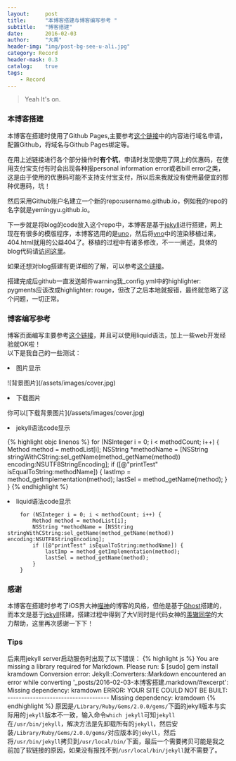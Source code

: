 ```yaml
---
layout:     post
title:      "本博客搭建与博客编写参考 "
subtitle:   "博客搭建"
date:       2016-02-03
author:     "大禹"
header-img: "img/post-bg-see-u-ali.jpg"
category: Record
header-mask: 0.3
catalog:    true
tags:
    - Record
---
```




> Yeah It's on. 


### 本博客搭建
本博客在搭建时使用了Github Pages,主要参考[这个链接](http://www.jianshu.com/p/05289a4bc8b2)中的内容进行域名申请，配置Github，将域名与Github Pages绑定等。

在用上述链接进行各个部分操作时<strong>有个坑</strong>，申请时发现使用了网上的优惠码，在使用支付宝支付有时会出现各种报personal information error或者bill error之类，这是由于使用的优惠码可能不支持支付宝支付，所以后来我就没有使用最便宜的那种优惠码，坑！

然后采用Github账户名建立一个新的repo:username.github.io，例如我的repo的名字就是yemingyu.github.io。


下一步就是将blog的code放入这个repo中，本博客是基于[jekyll](http://jekyll.bootcss.com/)进行搭建，网上现在有很多的模版程序，本博客选用的是[uno](http://github.com/yemingyu/uno)，然后将[vno](http://github.com/yemingyu/vno)中的渲染移植过来，404.html就用的公益404了。移植的过程中有诸多修改，不一一阐述，具体的blog代码请[访问这里](http://github.com/yemingyu/yemingyu.github.io)。

如果还想对blog搭建有更详细的了解，可以参考[这个链接](http://blog.csdn.net/wave_1102/article/details/41548951)。

搭建完成后github一直发送邮件warning我_config.yml中的highlighter: pygments应该改成highlighter: rouge，但改了之后本地就报错，最终就忽略了这个问题，一切正常。

### 博客编写参考

博客页面编写主要参考[这个链接](http://jekyll.bootcss.com/docs/home/)，并且可以使用liquid语法，加上一些web开发经验就OK啦！<br />
以下是我自己的一些测试：
<p><li>图片显示</li></p>
![背景图片](/assets/images/cover.jpg)
<p><li>下载图片</li></p>
你可以[下载背景图片](/assets/images/cover.jpg)
<p><li>jekyll语法code显示</li></p>

{% highlight objc linenos %}
    for (NSInteger i = 0; i < methodCount; i++) {
        Method method = methodList[i];
        NSString *methodName = [NSString stringWithCString:sel_getName(method_getName(method)) encoding:NSUTF8StringEncoding];
        if ([@"printTest" isEqualToString:methodName]) {
            lastImp = method_getImplementation(method);
            lastSel = method_getName(method);
        }
    }
{% endhighlight %}

<p><li>liquid语法code显示</li></p>

```        
    for (NSInteger i = 0; i < methodCount; i++) {
        Method method = methodList[i];
        NSString *methodName = [NSString stringWithCString:sel_getName(method_getName(method)) encoding:NSUTF8StringEncoding];
        if ([@"printTest" isEqualToString:methodName]) {
            lastImp = method_getImplementation(method);
            lastSel = method_getName(method);
        }
    }
```

### 感谢

本博客在搭建时参考了iOS界大神[喵神](http://onevcat.com/)的博客的风格，但他是基于[Ghost](https://ghost.org/)搭建的，而本文是基于[jekyll](http://jekyll.bootcss.com/)搭建，搭建过程中得到了大V同时是代码女神的[羡辙同学](http://zhangwenli.com/)的大力帮助，这里再次感谢一下下！

### Tips
后来用jekyll server启动服务时出现了以下错误：
{% highlight js %}
You are missing a library required for Markdown. Please run:
$ [sudo] gem install kramdown
Conversion error: Jekyll::Converters::Markdown encountered an error while converting '_posts/2016-02-03-本博客搭建.markdown/#excerpt':
                Missing dependency: kramdown
         ERROR: YOUR SITE COULD NOT BE BUILT:
                ------------------------------------
                Missing dependency: kramdown
{% endhighlight %}
原因是```/Library/Ruby/Gems/2.0.0/gems/```下面的jekyll版本与实际用的```jekyll```版本不一致，输入命令```which jekyll```可知```jekyll```在```/usr/bin/jekyll```，解决方法是先卸载所有的```jekyll```，然后安装```/Library/Ruby/Gems/2.0.0/gems/```对应版本的```jekyll```，然后将```/usr/bin/jekyll```拷贝到```/usr/local/bin/```下面，最后一个需要拷贝可能是我之前加了软链接的原因，如果没有报找不到```/usr/local/bin/jekyll```就不需要了。